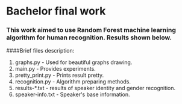# Bachelor final work

### This work aimed to use Random Forest machine learning algorithm for human recognition. Results shown below.

####Brief files description:
  1. graphs.py - Used for beautiful graphs drawing.
  2. main.py - Provides experiments.
  3. pretty_print.py - Prints result pretty.
  4. recognition.py - Algorithm preparing methods.
  5. results-*.txt - results of speaker identity and gender recognition.
  6. speaker-info.txt - Speaker's base information.
